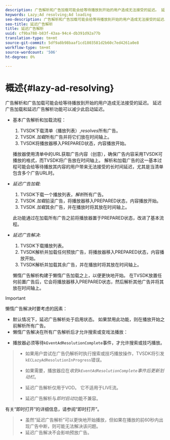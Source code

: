 ```yaml
---
description: 广告解析和广告加载可能会给等待播放到开始的用户造成无法接受的延迟。 延迟广告加载和延迟广告解析功能可以减少此启动延迟。
keywords: Lazy;Ad resolving;Ad loading
seo-description: 广告解析和广告加载可能会给等待播放到开始的用户造成无法接受的延迟。 延迟广告加载和延迟广告解析功能可以减少此启动延迟。
seo-title: 延迟广告解析
title: 延迟广告解析
uuid: cf9ba788-b83f-43aa-94c4-db391d92a77b
translation-type: tm+mt
source-git-commit: 5df9a8b98baaf1cd1803581d2b60c7ed4261a0e8
workflow-type: tm+mt
source-wordcount: '506'
ht-degree: 0%

---
```



# 概述{#lazy-ad-resolving}

广告解析和广告加载可能会给等待播放到开始的用户造成无法接受的延迟。 延迟广告加载和延迟广告解析功能可以减少此启动延迟。

* 基本广告解析和加载流程：

   1. TVSDK下载清单（播放列表）,*resolves*&#x200B;所有广告。
   1. TVSDK *加载*&#x200B;所有广告并将它们放在时间轴上。
   1. TVSDK将播放器移入PREPARED状态，内容播放开始。

   播放器使用清单中的URL获取广告内容（创意），确保广告内容采用TVSDK可播放的格式，而TVSDK将广告放在时间轴上。 解析和加载广告的这一基本过程可能会给等待播放其内容的用户带来无法接受的长时间延迟，尤其是当清单包含多个广告URL时。

* *延迟广告加载*:

   1. TVSDK下载一个播放列表，*解析*&#x200B;所有广告。
   1. TVSDK *加载*&#x200B;前滚广告，将播放器移入PREPARED状态，内容播放开始。
   1. TVSDK *加载*&#x200B;其余广告，并在播放时将其放在时间轴上。

   此功能通过在加载所有广告之前将播放器置于PREPARED状态，改进了基本流程。

* *延迟广告解决*:

   1. TVSDK下载播放列表。
   1. TVSDK解析并加载任何预放广告，将播放器移入PREPARED状态，内容播放开始。
   1. TVSDK解析并加载其余广告，并在播放时将其放在时间轴上。

   懒惰广告解析构建于懒惰广告加载之上，以便更快地开始。 在TVSDK放置任何前置广告后，它会将播放器移入PREPARED状态，然后解析其他广告并将其放在时间轴上。

>[!IMPORTANT]
>
>懒惰广告解决时要考虑的因素：
>
>* 默认情况下，延迟广告解析处于启用状态。 如果禁用此功能，则在播放开始之前解析所有广告。
>* 懒惰广告解决在所有广告解析后才允许搜索或变戏法播放：

   >
   >    
   * 播放器必须等待`kEventAdResolutionComplete`事件，才允许搜索或技巧播放。
   >    * 如果用户尝试在广告仍解析时执行搜索或技巧播放操作，TVSDK将引发`kECLazyAdResolutionInProgress`错误。
   >    * 如果需要，播放器应在&#x200B;*收到`kEventAdResolutionComplete`事件后更新划动栏*。
>
>* 延迟广告解析仅用于VOD。 它不适用于LIVE流。
>* 延迟广告解析与&#x200B;*即时启动*&#x200B;功能不兼容。

>
>  

有关“即时打开”的详细信息，请参阅“即时打开”。
>
>* 虽然“延迟广告解析”可以更快地开始播放，但如果在播放的前60秒内出现广告中断，则可能无法解决该问题。
>* 延迟广告解决不会影响预放广告。